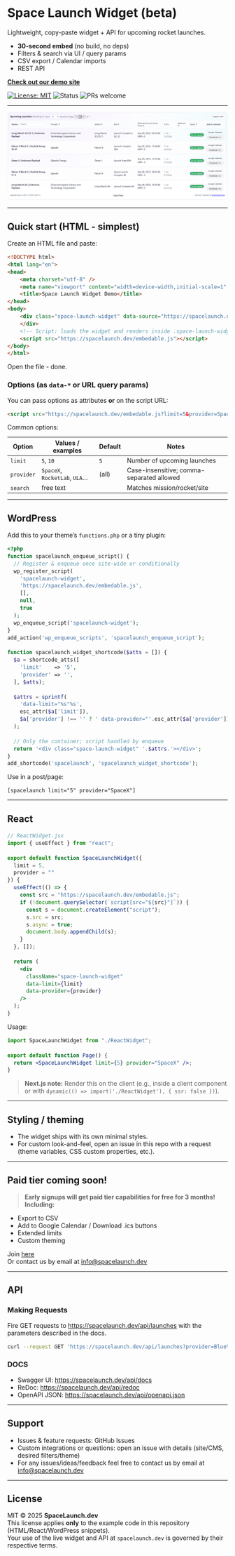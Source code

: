 # Space Launch Widget (beta)

Lightweight, copy-paste widget + API for upcoming rocket launches.

- **30-second embed** (no build, no deps)
- Filters & search via UI / query params
- CSV export / Calendar imports
- REST API

[**Check out our demo site**](https://spacelaunch.dev/?utm_source=github&utm_medium=repo&utm_campaign=spacelaunch_widget)

[![License: MIT](https://img.shields.io/badge/License-MIT-green.svg)](#license)
![Status](https://img.shields.io/badge/status-beta-blue.svg)
![PRs welcome](https://img.shields.io/badge/PRs-welcome-brightgreen.svg)

---

![embedable screenshot](screenshot.png)

---

## Quick start (HTML - simplest)

Create an HTML file and paste:

```html
<!DOCTYPE html>
<html lang="en">
<head>
    <meta charset="utf-8" />
    <meta name="viewport" content="width=device-width,initial-scale=1" />
    <title>Space Launch Widget Demo</title>
</head>
<body>
    <div class="space-launch-widget" data-source="https://spacelaunch.dev/api/launches" data-limit="5">
    </div>
    <!-- Script: loads the widget and renders inside .space-launch-widget -->
    <script src="https://spacelaunch.dev/embedable.js"></script>
</body>
</html>
```

Open the file - done.

### Options (as `data-*` or URL query params)

You can pass options as attributes **or** on the script URL:

```html
<script src="https://spacelaunch.dev/embedable.js?limit=5&provider=SpaceX"></script>
```

Common options:

| Option      | Values / examples               | Default | Notes                                      |
|-------------|----------------------------------|---------|--------------------------------------------|
| `limit`     | `5`, `10`                        | `5`     | Number of upcoming launches                |
| `provider`  | `SpaceX`, `RocketLab`, `ULA`…    | (all)   | Case-insensitive; comma-separated allowed  |
| `search`    | free text                        |         | Matches mission/rocket/site                |


---

## WordPress

Add this to your theme’s `functions.php` or a tiny plugin:

```php
<?php
function spacelaunch_enqueue_script() {
  // Register & enqueue once site-wide or conditionally
  wp_register_script(
    'spacelaunch-widget',
    'https://spacelaunch.dev/embedable.js',
    [],
    null,
    true
  );
  wp_enqueue_script('spacelaunch-widget');
}
add_action('wp_enqueue_scripts', 'spacelaunch_enqueue_script');

function spacelaunch_widget_shortcode($atts = []) {
  $a = shortcode_atts([
    'limit'    => '5',
    'provider' => '',
  ], $atts);

  $attrs = sprintf(
    'data-limit="%s"%s',
    esc_attr($a['limit']),
    $a['provider'] !== '' ? ' data-provider="'.esc_attr($a['provider']).'"' : ''
  );

  // Only the container; script handled by enqueue
  return '<div class="space-launch-widget" '.$attrs.'></div>';
}
add_shortcode('spacelaunch', 'spacelaunch_widget_shortcode');
```

Use in a post/page:

```
[spacelaunch limit="5" provider="SpaceX"]
```

---

## React

```jsx
// ReactWidget.jsx
import { useEffect } from "react";

export default function SpaceLaunchWidget({
  limit = 5,
  provider = ""
}) {
  useEffect(() => {
    const src = "https://spacelaunch.dev/embedable.js";
    if (!document.querySelector(`script[src="${src}"]`)) {
      const s = document.createElement("script");
      s.src = src;
      s.async = true;
      document.body.appendChild(s);
    }
  }, []);

  return (
    <div
      className="space-launch-widget"
      data-limit={limit}
      data-provider={provider}      
    />
  );
}
```

Usage:

```jsx
import SpaceLaunchWidget from "./ReactWidget";

export default function Page() {
  return <SpaceLaunchWidget limit={5} provider="SpaceX" />;
}
```

> **Next.js note:** Render this on the client (e.g., inside a client component or with `dynamic(() => import('./ReactWidget'), { ssr: false })`).

---

## Styling / theming

- The widget ships with its own minimal styles.  
- For custom look-and-feel, open an issue in this repo with a request (theme variables, CSS custom properties, etc.).

---

## Paid tier coming soon!

> **Early signups will get paid tier capabilities for free for 3 months! Including:**  
- Export to CSV
- Add to Google Calendar / Download .ics buttons
- Extended limits
- Custom theming 


Join [here](https://spacelaunch.dev/?utm_source=github&utm_medium=repo&utm_campaign=spacelaunch_widget)<br>
Or contact us by email at [info@spacelaunch.dev](mailto:info@spacelaunch.dev)

---

## API
### Making Requests
Fire GET requests to https://spacelaunch.dev/api/launches with the parameters described in the docs.<br> 
```bash 
curl --request GET 'https://spacelaunch.dev/api/launches?provider=Blue%20Origin&rocket=New%20Shepard&status=To%20Be%20Determined&description=new&has_webcasts=true&limit=10&is_test=false' 
```

### DOCS
- Swagger UI: https://spacelaunch.dev/api/docs
- ReDoc: https://spacelaunch.dev/api/redoc
- OpenAPI JSON: https://spacelaunch.dev/api/openapi.json

---

## Support

- Issues & feature requests: GitHub Issues
- Custom integrations or questions: open an issue with details (site/CMS, desired filters/theme)
- For any issues/ideas/feedback feel free to contact us by email at [info@spacelaunch.dev](mailto:info@spacelaunch.dev)

---

## License

MIT © 2025 **SpaceLaunch.dev**  
This license applies **only** to the example code in this repository (HTML/React/WordPress snippets).  
Your use of the live widget and API at `spacelaunch.dev` is governed by their respective terms.
